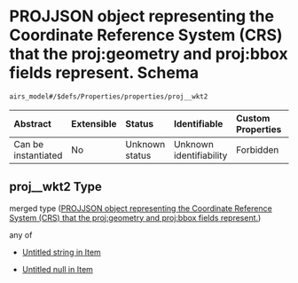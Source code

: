 # PROJJSON object representing the Coordinate Reference System (CRS) that the proj:geometry and proj:bbox fields represent. Schema

```txt
airs_model#/$defs/Properties/properties/proj__wkt2
```



| Abstract            | Extensible | Status         | Identifiable            | Custom Properties | Additional Properties | Access Restrictions | Defined In                                                                |
| :------------------ | :--------- | :------------- | :---------------------- | :---------------- | :-------------------- | :------------------ | :------------------------------------------------------------------------ |
| Can be instantiated | No         | Unknown status | Unknown identifiability | Forbidden         | Allowed               | none                | [model.schema.json\*](../../out/model.schema.json "open original schema") |

## proj\_\_wkt2 Type

merged type ([PROJJSON object representing the Coordinate Reference System (CRS) that the proj:geometry and proj:bbox fields represent.](model-defs-properties-properties-projjson-object-representing-the-coordinate-reference-system-crs-that-the-projgeometry-and-projbbox-fields-represent.md))

any of

*   [Untitled string in Item](model-defs-properties-properties-projjson-object-representing-the-coordinate-reference-system-crs-that-the-projgeometry-and-projbbox-fields-represent-anyof-0.md "check type definition")

*   [Untitled null in Item](model-defs-properties-properties-projjson-object-representing-the-coordinate-reference-system-crs-that-the-projgeometry-and-projbbox-fields-represent-anyof-1.md "check type definition")
